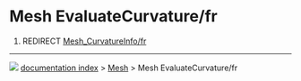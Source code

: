 # Mesh EvaluateCurvature/fr
1.  REDIRECT [Mesh_CurvatureInfo/fr](Mesh_CurvatureInfo/fr.md)



---
![](images/Button_right.svg) [documentation index](../README.md) > [Mesh](Mesh_Workbench.md) > Mesh EvaluateCurvature/fr

